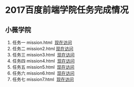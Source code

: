 
# 2017百度前端学院任务完成情况
小薇学院
---------------
1. 任务一 mission.html  [现在访问](https://a294465800.github.io/baidu-mission/xiaowei/mission1.html)
2. 任务二 mission2.html  [现在访问](https://a294465800.github.io/baidu-mission/xiaowei/mission2.html)
3. 任务三 mission3.html  [现在访问](https://a294465800.github.io/baidu-mission/xiaowei/mission3.html)
4. 任务四 mission4.html  [现在访问](https://a294465800.github.io/baidu-mission/xiaowei/mission4.html)
5. 任务五 mission5.html  [现在访问](https://a294465800.github.io/baidu-mission/xiaowei/mission5.html)
6. 任务六 mission6.html  [现在访问](https://a294465800.github.io/baidu-mission/xiaowei/mission6.html)
7. 任务七 mission7.html  [现在访问](https://a294465800.github.io/baidu-mission/xiaowei/mission7.html)
